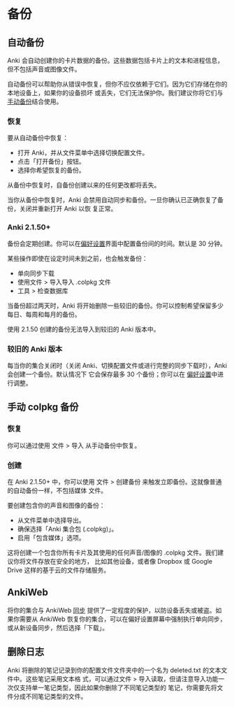 # 备份

<!-- toc -->

## 自动备份

Anki 会自动创建你的卡片数据的备份。这些数据包括卡片上的文本和进程信息，但不包括声音或图像文件。

自动备份可以帮助你从错误中恢复，但你不应仅依赖于它们。因为它们存储在你的本地设备上，如果你的设备损坏
或丢失，它们无法保护你。我们建议你将它们与 [手动备份](#手动-colpkg-备份)结合使用。

### 恢复

要从自动备份中恢复：

- 打开 Anki，并从文件菜单中选择切换配置文件。
- 点击「打开备份」按钮。
- 选择你希望恢复的备份。

从备份中恢复时，自备份创建以来的任何更改都将丢失。

当你从备份中恢复时，Anki 会禁用自动同步和备份。一旦你确认已正确恢复了备份，关闭并重新打开 Anki 以恢
复正常。

### Anki 2.1.50+

备份会定期创建。你可以在[偏好设置](preferences.md)界面中配置备份间的时间。默认是 30 分钟。

某些操作即使在设定时间未到之前，也会触发备份：

- 单向同步下载
- 使用文件 > 导入导入 .colpkg 文件
- 工具 > 检查数据库

当备份超过两天时，Anki 将开始删除一些较旧的备份。你可以控制希望保留多少每日、每周和每月的备份。

使用 2.1.50 创建的备份无法导入到较旧的 Anki 版本中。

### 较旧的 Anki 版本

每当你的集合关闭时（关闭 Anki、切换配置文件或进行完整的同步下载时），Anki 会创建一个备份。默认情况下
它会保存最多 30 个备份；你可以在 [偏好设置](preferences.md)中进行调整。

## 手动 colpkg 备份

### 恢复

你可以通过使用 文件 > 导入 从手动备份中恢复。

### 创建

在 Anki 2.1.50+ 中，你可以使用 文件 > 创建备份 来触发立即备份。这就像普通的自动备份一样，不包括媒体
文件。

要创建包含你的声音和图像的备份：

- 从文件菜单中选择导出。
- 确保选择「Anki 集合包 (.colpkg)」。
- 启用「包含媒体」选项。

这将创建一个包含你所有卡片及其使用的任何声音/图像的 .colpkg 文件。我们建议你将文件存放在安全的地方，
比如其他设备，或者像 Dropbox 或 Google Drive 这样的基于云的文件存储服务。

## AnkiWeb

将你的集合与 AnkiWeb [同步](./syncing.md) 提供了一定程度的保护，以防设备丢失或被盗。如果你需要从
AnkiWeb 恢复你的集合，可以在偏好设置屏幕中强制执行单向同步，或从新设备同步，然后选择「下载」。

## 删除日志

Anki 将删除的笔记记录到你的配置文件文件夹中的一个名为 deleted.txt 的文本文件中。这些笔记采用文本格
式，可以通过文件 > 导入读取，但请注意导入功能一次仅支持单一笔记类型，因此如果你删除了不同笔记类型的
笔记，你需要先将文件分成不同笔记类型的文件。

